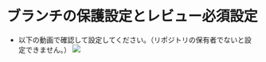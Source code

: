 # ブランチの保護設定とレビュー必須設定
- 以下の動画で確認して設定してください。（リポジトリの保有者でないと設定できません。）
[![](https://img.youtube.com/vi/B0h68nHfw5E/0.jpg)](https://www.youtube.com/watch?v=B0h68nHfw5E)